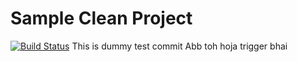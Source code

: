 # Sample Clean Project
[![Build Status](http://13.127.100.81:8080/job/multi-branch_pipeline/job/master/badge/icon)](http://13.127.100.81:8080/job/multi-branch_pipeline/job/master/)
This is dummy test commit
Abb toh hoja trigger bhai